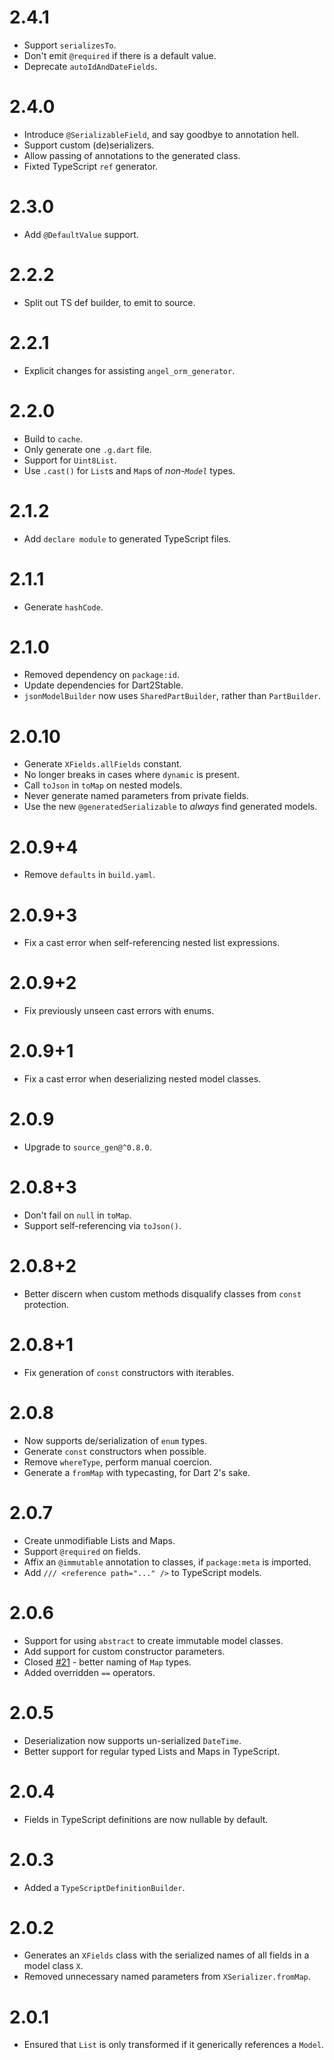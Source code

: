 # 2.4.1
* Support `serializesTo`.
* Don't emit `@required` if there is a default value.
* Deprecate `autoIdAndDateFields`.

# 2.4.0
* Introduce `@SerializableField`, and say goodbye to annotation hell.
* Support custom (de)serializers.
* Allow passing of annotations to the generated class.
* Fixted TypeScript `ref` generator.

# 2.3.0
* Add `@DefaultValue` support.

# 2.2.2
* Split out TS def builder, to emit to source.

# 2.2.1
* Explicit changes for assisting `angel_orm_generator`.

# 2.2.0
* Build to `cache`.
* Only generate one `.g.dart` file.
* Support for `Uint8List`.
* Use `.cast()` for `List`s and `Map`s of *non-`Model`* types.

# 2.1.2
* Add `declare module` to generated TypeScript files.

# 2.1.1
* Generate `hashCode`.

# 2.1.0
* Removed dependency on `package:id`.
* Update dependencies for Dart2Stable.
* `jsonModelBuilder` now uses `SharedPartBuilder`, rather than
`PartBuilder`.

# 2.0.10
* Generate `XFields.allFields` constant.
* No longer breaks in cases where `dynamic` is present.
* Call `toJson` in `toMap` on nested models.
* Never generate named parameters from private fields.
* Use the new `@generatedSerializable` to *always* find generated
models.

# 2.0.9+4
* Remove `defaults` in `build.yaml`.

# 2.0.9+3
* Fix a cast error when self-referencing nested list expressions.

# 2.0.9+2
* Fix previously unseen cast errors with enums.

# 2.0.9+1
* Fix a cast error when deserializing nested model classes.

# 2.0.9
* Upgrade to `source_gen@^0.8.0`.

# 2.0.8+3
* Don't fail on `null` in `toMap`.
* Support self-referencing via `toJson()`.

# 2.0.8+2
* Better discern when custom methods disqualify classes
from `const` protection.
 
# 2.0.8+1
* Fix generation of `const` constructors with iterables.

# 2.0.8
* Now supports de/serialization of `enum` types.
* Generate `const` constructors when possible.
* Remove `whereType`, perform manual coercion.
* Generate a `fromMap` with typecasting, for Dart 2's sake.

# 2.0.7
* Create unmodifiable Lists and Maps.
* Support `@required` on fields.
* Affix an `@immutable` annotation to classes, if
`package:meta` is imported.
* Add `/// <reference path="..." />` to TypeScript models.

# 2.0.6
* Support for using `abstract` to create immutable model classes.
* Add support for custom constructor parameters.
* Closed [#21](https://github.com/angel-dart/serialize/issues/21) - better naming
of `Map` types.
* Added overridden `==` operators.

# 2.0.5
* Deserialization now supports un-serialized `DateTime`.
* Better support for regular typed Lists and Maps in TypeScript.

# 2.0.4
* Fields in TypeScript definitions are now nullable by default.

# 2.0.3
* Added a `TypeScriptDefinitionBuilder`.

# 2.0.2
* Generates an `XFields` class with the serialized names of
all fields in a model class `X`.
* Removed unnecessary named parameters from `XSerializer.fromMap`.

# 2.0.1
* Ensured that `List` is only transformed if
it generically references a `Model`.